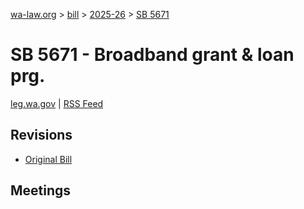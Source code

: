 [wa-law.org](/) > [bill](/bill/) > [2025-26](/bill/2025-26/) > [SB 5671](/bill/2025-26/sb/5671/)

# SB 5671 - Broadband grant & loan prg.
[leg.wa.gov](https://app.leg.wa.gov/billsummary?BillNumber=5671&Year=2025&Initiative=false) | [RSS Feed](./rss.xml)

## Revisions
* [Original Bill](1/)

## Meetings